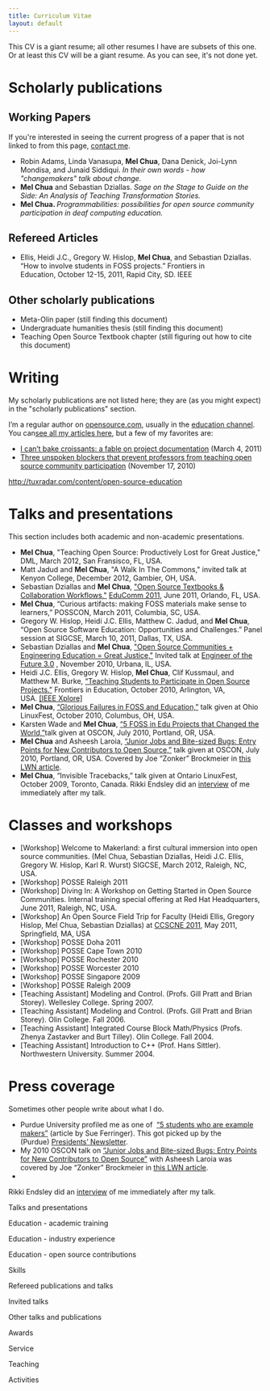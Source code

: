 ```yaml
---
title: Curriculum Vitae
layout: default
---
```


<p>This CV is a giant resume; all other resumes I have are subsets of this one. Or at least this CV will be a giant resume. As you can see, it's not done yet.</p>
<h1>Scholarly publications</h1>
<h2>Working Papers</h2>
<p>If you're interested in seeing the current progress of a paper that is not linked to from this page, <a href="http://blog.melchua.com/contact">contact me</a>.</p>
<ul>
<li>Robin Adams, Linda Vanasupa, <strong>Mel Chua</strong>, Dana Denick, Joi-Lynn Mondisa, and Junaid Siddiqui.<em> In their own words - how "changemakers" talk about change.</em></li>
<li><strong>Mel Chua</strong> and Sebastian Dziallas. <em>Sage on the Stage to Guide on the Side: An Analysis of Teaching Transformation Stories.</em></li>
<li><strong>Mel Chua. </strong><em>Programmabilities: possibilities for open source community participation in deaf computing education.</em></li>
</ul>
<h2>Refereed Articles</h2>
<ul>
<li>Ellis, Heidi J.C., Gregory W. Hislop, <strong>Mel Chua</strong>, and Sebastian Dziallas. “How to involve students in FOSS projects.” Frontiers in Education, October 12-15, 2011, Rapid City, SD. IEEE</li>
</ul>
<h2>Other scholarly publications</h2>
<ul>
<li>Meta-Olin paper (still finding this document)</li>
<li>Undergraduate humanities thesis (still finding this document)</li>
<li>Teaching Open Source Textbook chapter (still figuring out how to cite this document)</li>
</ul>
<h1>Writing</h1>
<p>My scholarly publications are not listed here; they are (as you might expect) in the "scholarly publications" section.</p>
<p>I’m a regular author on <a href="http://opensource.com/">opensource.com</a>, usually in the <a href="http://opensource.com/education">education channel</a>. You can<a href="http://opensource.com/users/mchua">see all my articles here</a>, but a few of my favorites are:</p>
<ul>
<li><a href="http://opensource.com/education/11/3/i-cant-bake-croissants-fable-project-documentation">I can’t bake croissants: a fable on project documentation</a> (March 4, 2011)</li>
<li><a href="http://opensource.com/education/10/11/three-unspoken-blockers-preventing-open-source-participation">Three unspoken blockers that prevent professors from teaching open source community participation</a> (November 17, 2010)</li>
</ul>
<div><a href="http://tuxradar.com/content/open-source-education">http://tuxradar.com/content/open-source-education</a></div>
<h1>Talks and presentations</h1>
<p>This section includes both academic and non-academic presentations.</p>
<ul>
<li><strong>Mel Chua</strong>, "Teaching Open Source: Productively Lost for Great Justice," DML, March 2012, San Fransisco, FL, USA.</li>
<li>Matt Jadud and <strong>Mel Chua</strong>, "A Walk In The Commons," invited talk at Kenyon College, December 2012, Gambier, OH, USA.</li>
<li>Sebastian Dziallas and <strong>Mel Chua</strong>, <a href="http://sdz.fedorapeople.org/talks/slides-for-educomm.pdf">"Open Source Textbooks &amp; Collaboration Workflows,"</a> <a href="http://educomm2011.sched.org/event/0123a688193fe8d329d59328798c155f">EduComm 2011</a>, June 2011, Orlando, FL, USA.</li>
<li><strong>Mel Chua</strong>, “Curious artifacts: making FOSS materials make sense to learners,” POSSCON, March 2011, Columbia, SC, USA.</li>
<li>Gregory W. Hislop, Heidi J.C. Ellis, Matthew C. Jadud, and <strong>Mel Chua</strong>, “Open Source Software Education: Opportunities and Challenges.” Panel session at SIGCSE, March 10, 2011, Dallas, TX, USA.</li>
<li>Sebastian Dziallas and <strong>Mel Chua</strong>, <a href="http://www.slideshare.net/mchua/eotf2010-5836179">"Open Source Communities + Engineering Education = Great Justice,"</a> Invited talk at <a href="http://eotf3forum.com/2010/11/13/ignite-presentation-line-up/">Engineer of the Future 3.0</a> , November 2010, Urbana, IL, USA.</li>
<li>Heidi J.C. Ellis, Gregory W. Hislop, <strong>Mel Chua</strong>, Clif Kussmaul, and Matthew M. Burke, <a href="http://opensource.com/education/10/11/frontiers-education-recap">“Teaching Students to Participate in Open Source Projects.”</a> Frontiers in Education, October 2010, Arlington, VA, USA. <a href="http://ieeexplore.ieee.org/xpls/abs_all.jsp?arnumber=5673437">[IEEE Xplore]</a></li>
<li><strong>Mel Chua</strong>, <a href="http://www.ohiolinux.org/fri-speakers#FAILURES">“Glorious Failures in FOSS and Education,”</a> talk given at Ohio LinuxFest, October 2010, Columbus, OH, USA.</li>
<li>Karsten Wade and <strong>Mel Chua</strong>, <a href="http://www.oscon.com/oscon2010/public/schedule/detail/14024">“5 FOSS in Edu Projects that Changed the World,”</a>talk given at OSCON, July 2010, Portland, OR, USA.</li>
<li><strong>Mel Chua</strong> and Asheesh Laroia, <a href="http://www.oscon.com/oscon2010/public/schedule/detail/14066">“Junior Jobs and Bite-sized Bugs: Entry Points for New Contributors to Open Source,”</a> talk given at OSCON, July 2010, Portland, OR, USA. Covered by Joe “Zonker” Brockmeier in <a href="http://lwn.net/Articles/397680/">this LWN article</a>.</li>
<li><strong>Mel Chua</strong>, “Invisible Tracebacks,” talk given at Ontario LinuxFest, October 2009, Toronto, Canada. Rikki Endsley did an <a href="http://www.linuxpromagazine.com/Online/Blogs/ROSE-Blog-Rikki-s-Open-Source-Exchange/ROSE-Blog-Interviews-Red-Hat-s-Mel-Chua">interview</a> of me immediately after my talk.</li>
</ul>
<h1>Classes and workshops</h1>
<ul>
<li>[Workshop] Welcome to Makerland: a first cultural immersion into open source communities. (Mel Chua, Sebastian Dziallas, Heidi J.C. Ellis, Gregory W. Hislop, Karl R. Wurst) SIGCSE, March 2012, Raleigh, NC, USA.</li>
<li>[Workshop] POSSE Raleigh 2011</li>
<li>[Workshop] Diving In: A Workshop on Getting Started in Open Source Communities. Internal training special offering at Red Hat Headquarters, June 2011, Raleigh, NC, USA.</li>
<li>[Workshop] An Open Source Field Trip for Faculty (Heidi Ellis, Gregory Hislop, Mel Chua, Sebastian Dziallas) at <a href="http://dl.acm.org/citation.cfm?id=1968525">CCSCNE 2011</a>, May 2011, Springfield, MA, USA</li>
<li>[Workshop] POSSE Doha 2011</li>
<li>[Workshop] POSSE Cape Town 2010</li>
<li>[Workshop] POSSE Rochester 2010</li>
<li>[Workshop] POSSE Worcester 2010</li>
<li>[Workshop] POSSE Singapore 2009</li>
<li>[Workshop] POSSE Raleigh 2009</li>
<li>[Teaching Assistant] Modeling and Control. (Profs. Gill Pratt and Brian Storey). Wellesley College. Spring 2007.</li>
<li>[Teaching Assistant] Modeling and Control. (Profs. Gill Pratt and Brian Storey). Olin College. Fall 2006.</li>
<li>[Teaching Assistant] Integrated Course Block Math/Physics (Profs. Zhenya Zastavker and Burt Tilley). Olin College. Fall 2004.</li>
<li>[Teaching Assistant] Introduction to C++ (Prof. Hans Sittler). Northwestern University. Summer 2004.</li>
</ul>
<div></div>
<h1>Press coverage</h1>
<p>Sometimes other people write about what I do.</p>
<ul>
<li>Purdue University profiled me as one of  <a href="http://www.purdue.edu/fivestudents/example-makers/chua.html">“5 students who are example makers”</a> (article by Sue Ferringer). This got picked up by the (Purdue) <a href="http://www.purdue.edu/president/">Presidents’ Newsletter</a>.</li>
<li>My 2010 OSCON talk on <a href="http://www.oscon.com/oscon2010/public/schedule/detail/14066">“Junior Jobs and Bite-sized Bugs: Entry Points for New Contributors to Open Source”</a> with Asheesh Laroia was covered by Joe “Zonker” Brockmeier in <a href="http://lwn.net/Articles/397680/">this LWN article</a>.</li>
<li></li>
</ul>
<p>Rikki Endsley did an <a href="http://www.linuxpromagazine.com/Online/Blogs/ROSE-Blog-Rikki-s-Open-Source-Exchange/ROSE-Blog-Interviews-Red-Hat-s-Mel-Chua">interview</a> of me immediately after my talk.</p>
<p>Talks and presentations</p>
<p>Education - academic training</p>
<p>Education - industry experience</p>
<p>Education - open source contributions</p>
<p>Skills</p>
<p>Refereed publications and talks</p>
<p>Invited talks</p>
<p>Other talks and publications</p>
<p>Awards</p>
<p>Service</p>
<p>Teaching</p>
<p>Activities</p>
